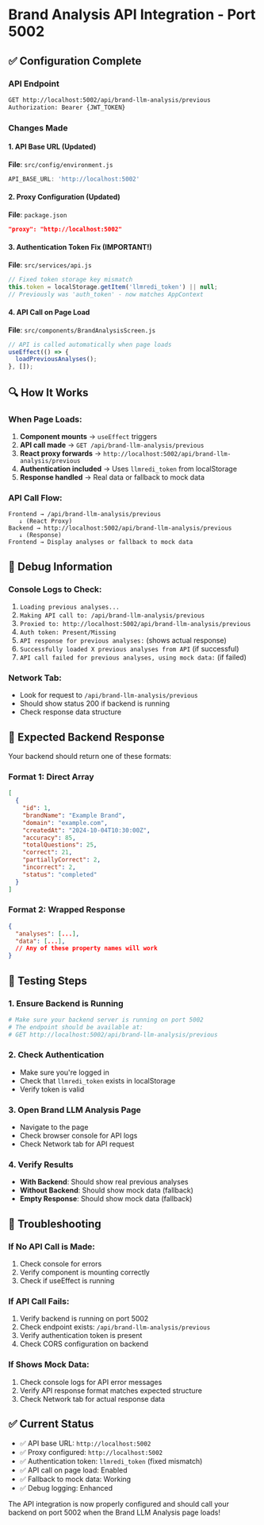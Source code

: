 # Brand Analysis API Integration - Port 5002

## ✅ Configuration Complete

### API Endpoint
```bash
GET http://localhost:5002/api/brand-llm-analysis/previous
Authorization: Bearer {JWT_TOKEN}
```

### Changes Made

#### 1. API Base URL (Updated)
**File**: `src/config/environment.js`
```javascript
API_BASE_URL: 'http://localhost:5002'
```

#### 2. Proxy Configuration (Updated)
**File**: `package.json`
```json
"proxy": "http://localhost:5002"
```

#### 3. Authentication Token Fix (IMPORTANT!)
**File**: `src/services/api.js`
```javascript
// Fixed token storage key mismatch
this.token = localStorage.getItem('llmredi_token') || null;
// Previously was 'auth_token' - now matches AppContext
```

#### 4. API Call on Page Load
**File**: `src/components/BrandAnalysisScreen.js`
```javascript
// API is called automatically when page loads
useEffect(() => {
  loadPreviousAnalyses();
}, []);
```

## 🔍 How It Works

### When Page Loads:
1. **Component mounts** → `useEffect` triggers
2. **API call made** → `GET /api/brand-llm-analysis/previous`
3. **React proxy forwards** → `http://localhost:5002/api/brand-llm-analysis/previous`
4. **Authentication included** → Uses `llmredi_token` from localStorage
5. **Response handled** → Real data or fallback to mock data

### API Call Flow:
```
Frontend → /api/brand-llm-analysis/previous
   ↓ (React Proxy)
Backend → http://localhost:5002/api/brand-llm-analysis/previous
   ↓ (Response)
Frontend → Display analyses or fallback to mock data
```

## 🐛 Debug Information

### Console Logs to Check:
1. `Loading previous analyses...`
2. `Making API call to: /api/brand-llm-analysis/previous`
3. `Proxied to: http://localhost:5002/api/brand-llm-analysis/previous`
4. `Auth token: Present/Missing`
5. `API response for previous analyses:` (shows actual response)
6. `Successfully loaded X previous analyses from API` (if successful)
7. `API call failed for previous analyses, using mock data:` (if failed)

### Network Tab:
- Look for request to `/api/brand-llm-analysis/previous`
- Should show status 200 if backend is running
- Check response data structure

## 🎯 Expected Backend Response

Your backend should return one of these formats:

### Format 1: Direct Array
```json
[
  {
    "id": 1,
    "brandName": "Example Brand",
    "domain": "example.com",
    "createdAt": "2024-10-04T10:30:00Z",
    "accuracy": 85,
    "totalQuestions": 25,
    "correct": 21,
    "partiallyCorrect": 2,
    "incorrect": 2,
    "status": "completed"
  }
]
```

### Format 2: Wrapped Response
```json
{
  "analyses": [...],
  "data": [...],
  // Any of these property names will work
}
```

## 🚀 Testing Steps

### 1. Ensure Backend is Running
```bash
# Make sure your backend server is running on port 5002
# The endpoint should be available at:
# GET http://localhost:5002/api/brand-llm-analysis/previous
```

### 2. Check Authentication
- Make sure you're logged in
- Check that `llmredi_token` exists in localStorage
- Verify token is valid

### 3. Open Brand LLM Analysis Page
- Navigate to the page
- Check browser console for API logs
- Check Network tab for API request

### 4. Verify Results
- **With Backend**: Should show real previous analyses
- **Without Backend**: Should show mock data (fallback)
- **Empty Response**: Should show mock data (fallback)

## 🔧 Troubleshooting

### If No API Call is Made:
1. Check console for errors
2. Verify component is mounting correctly
3. Check if useEffect is running

### If API Call Fails:
1. Verify backend is running on port 5002
2. Check endpoint exists: `/api/brand-llm-analysis/previous`
3. Verify authentication token is present
4. Check CORS configuration on backend

### If Shows Mock Data:
1. Check console logs for API error messages
2. Verify API response format matches expected structure
3. Check Network tab for actual response data

## ✅ Current Status
- ✅ API base URL: `http://localhost:5002`
- ✅ Proxy configured: `http://localhost:5002`
- ✅ Authentication token: `llmredi_token` (fixed mismatch)
- ✅ API call on page load: Enabled
- ✅ Fallback to mock data: Working
- ✅ Debug logging: Enhanced

The API integration is now properly configured and should call your backend on port 5002 when the Brand LLM Analysis page loads!
